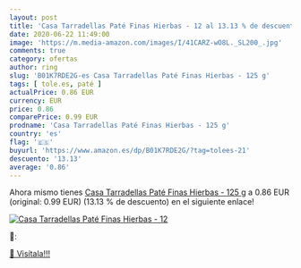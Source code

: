 ```yaml
---
layout: post
title: 'Casa Tarradellas Paté Finas Hierbas - 12 al 13.13 % de descuento'
date: 2020-06-22 11:49:00
image: 'https://m.media-amazon.com/images/I/41CARZ-wO8L._SL200_.jpg'
comments: true
category: ofertas
author: ring
slug: 'B01K7RDE2G-es Casa Tarradellas Paté Finas Hierbas - 125 g'
tags: [ tole.es, paté ]
actualPrice: 0.86 EUR
currency: EUR
price: 0.86
comparePrice: 0.99 EUR
prodname: 'Casa Tarradellas Paté Finas Hierbas - 125 g'
country: 'es'
flag: '🇪🇸'
buyurl: 'https://www.amazon.es/dp/B01K7RDE2G/?tag=tolees-21'
descuento: '13.13'
average: '0.86'
---
```


Ahora mismo tienes [Casa Tarradellas Paté Finas Hierbas - 125 g](https://www.amazon.es/dp/B01K7RDE2G/?tag=tolees-21) a 0.86 EUR (original: 0.99 EUR) (13.13 %  de descuento) en el siguiente enlace!

[![Casa Tarradellas Paté Finas Hierbas - 12](https://m.media-amazon.com/images/I/41CARZ-wO8L._SL200_.jpg)](https://www.amazon.es/dp/B01K7RDE2G/?tag=tolees-21)

🔎:


[🛒 Visítala!!!](https://www.amazon.es/dp/B01K7RDE2G/?tag=tolees-21)
